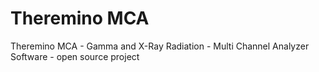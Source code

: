 # Theremino MCA
Theremino MCA - Gamma and X-Ray Radiation - Multi Channel Analyzer Software - open source project
